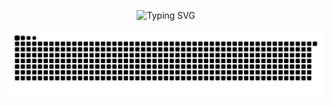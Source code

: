 <!-- Banner dengan Typing Effect -->
<p align="center">
  <img src="https://readme-typing-svg.demolab.com?font=Fira+Code&weight=600&size=24&pause=1000&color=00F7FF&width=550&lines=Hi%2C+I'm+Raiya+Yusuf+Priatmojo!;Mechatronics+Engineering;Yogyakarta+State+University" alt="Typing SVG" />
</p>

<img src="https://raw.githubusercontent.com/raiyayusuf/raiyayusuf/output/snake.svg" alt="Snake animation" />

###
